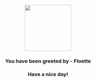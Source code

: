 <p align="center">
    <img src="https://raw.githubusercontent.com/PokeAPI/sprites/master/sprites/pokemon/670.png" width="150" height="150">
</p>
<h3 align="center">You have been greeted by - <b>Floette</b></h3>
<h3 align="center">Have a nice day!</h3>
